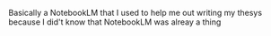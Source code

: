 Basically a NotebookLM that I used to help me out writing my thesys because I did't know that NotebookLM was alreay a thing
